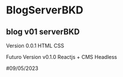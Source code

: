 # BlogServerBKD
## blog v01 serverBKD

Version 0.0.1 HTML CSS 

Futuro Version v0.1.0 Reactjs + CMS Headless

#09/05/2023
